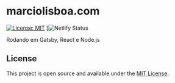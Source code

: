 # marciolisboa.com

[![License: MIT](https://img.shields.io/badge/License-MIT-blue.svg)](https://opensource.org/licenses/MIT) [![![Netlify Status](https://api.netlify.com/api/v1/badges/1bad5ca7-ee53-44a1-8217-c810b3c6c710/deploy-status)](https://app.netlify.com/sites/developedbymarcio/deploys)

Rodando em Gatsby, React e Node.js

## License

This project is open source and available under the [MIT License](LICENSE).
